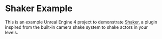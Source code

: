 # Shaker Example

This is an example Unreal Engine 4 project to demonstrate [Shaker](https://github.com/douglaslassance/shaker), a plugin inspired from the built-in camera shake system to shake actors in your levels.
